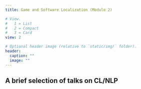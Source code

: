 ```yaml
---
title: Game and Software Localization (Modulo 2)

# View.
#   1 = List
#   2 = Compact
#   3 = Card
view: 2

# Optional header image (relative to `static/img/` folder).
header:
  caption: ""
  image: ""
---
```



## A brief selection of talks on CL/NLP

<!---
## What an NLPer wishes (and does) when permeating a Translation Department

*Summary*
Even if conceived in the intersection of linguistics and computing science,
natural language processing (NLP) has slowly turned into a more computational
and less linguistic field. Whereas computing science curricula often include NLP
(even if inside of a more general machine learning or artificial intelligence
course), linguistics and translation curricula often reach topics such as corpus
linguistics or computational terminology management only. In most cases,
software is perceived as an out-of-the box tool.

In this seminar, I discuss the ongoing integration of computing scientists in a
translation and interpreting department. I will overview the contents of the
computational linguistics course, as well as some of the research produced by
the students so far: (i) models to identify emotions in lyrics, (ii) experiments
to study the specifics of different characters of a theatre play in English and
its translation in Italian, and (iii) models to identify misogyny and
aggressiveness in tweets. I will close with a punctual overview of other
research on diverse topics, such as propaganda identification and the use of
cognates to make texts in foreign languages understandable.

## Course contents

#### 1. Introduction to Internationalization
#### 2. Internationalization and Localization
#### 3. Translation editors and tools
#### 4. Style guides and conventions
#### 5. Hands on the localization of software

##   Readings/Bibliography

* Esselink B., A Practical Guide to Localization, John Benjamins Publishing Co., 2000, ISBN 9027219567
* [GNU gettext tools](https://www.gnu.org/software/gettext/manual/gettext.pdf), version 0.19.8.1.515-
e50fa. Native Language Support Library and Tools
Edition 0.19.8.1.515-e50fa, 28 April 2019
* AA. VV., [Italian Style Guide](https://www.microsoft.com/en-us/language/StyleGuides), Redmond, Microsoft Corporation, Feb 2019
* [Android localization guide](https://developer.android.com/guide/topics/resources/localization)

##   Teaching methods

The course will be a combination of seminar and practical sessions. In either case, active participation of the students will be expected. The practical sessions will mostly imply translation from English into Italian. Desktop software and mobile apps will be included.

Attendance to a minimum of 70% of the lessons is a must.

## Assessment methods

The students will be evaluated on a final practical exercise. They will most likely pursue the localization of a small user interface.

## Teaching tools

Bibliography, lecture notes/handout, exercises

## Office hours

Open schedule, upon agreement.
-->
